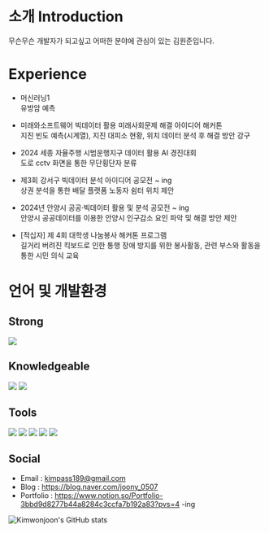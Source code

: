 # 소개 Introduction
무슨무슨 개발자가 되고싶고 어떠한 분야에 관심이 있는 김원준입니다.

# Experience

* 머신러닝1  
  유방암 예측  

* 미래와소프트웨어 빅데이터 활용 미래사회문제 해결 아이디어 해커톤  
  지진 빈도 예측(시계열), 지진 대피소 현황, 위치 데이터 분석 후 해결 방안 강구  

* 2024 세종 자율주행 시범운행지구 데이터 활용 AI 경진대회  
  도로 cctv 화면을 통한 무단횡단자 분류  

* 제3회 강서구 빅데이터 분석 아이디어 공모전 ~ ing  
  상권 분석을 통한 배달 플랫폼 노동자 쉼터 위치 제안  

* 2024년 안양시 공공·빅데이터 활용 및 분석 공모전 ~ ing  
  안양시 공공데이터를 이용한 안양시 인구감소 요인 파악 및 해결 방안 제안  

* [적십자] 제 4회 대학생 나눔봉사 해커톤 프로그램  
  길거리 버려진 킥보드로 인한 통행 장애 방지를 위한 봉사활동, 관련 부스와 활동을 통한 시민 의식 교육  
 
# 언어 및 개발환경

## Strong

<img src="https://img.shields.io/badge/Python-3776AB?style=flat-square&logo=Python&logoColor=white"/>

## Knowledgeable

<img src="https://img.shields.io/badge/R-276DC3?style=flat-square&logo=R&logoColor=white"/> <img src="https://img.shields.io/badge/Java-007396?style=flat&logo=OpenJDK&logoColor=white"/>

## Tools

<img src="https://img.shields.io/badge/GitHub-181717?style=flat-square&logo=GitHub&logoColor=white"/> <img src="https://img.shields.io/badge/googlecolab-F9AB00?style=flat-square&logo=googlecolab&logoColor=white"/> <img src="https://img.shields.io/badge/Visual Studio Code-007ACC?style=flat-square&logo=Visual Studio Code&logoColor=white"/> <img src="https://img.shields.io/badge/Jupyter-F37626?style=flat-square&logo=Jupyter&logoColor=white"/> <img src="https://img.shields.io/badge/RStudio-75AADB?style=flat-square&logo=RStudio&logoColor=white"/>

## Social
* Email : <kimpass189@gmail.com>
* Blog : https://blog.naver.com/joony_0507
* Portfolio : https://www.notion.so/Portfolio-3bbd9d8277b44a8284c3ccfa7b192a83?pvs=4 -ing

![Kimwonjoon's GitHub stats](https://github-readme-stats.vercel.app/api?username=Kimwonjoon&show_icons=true)
<!---
Kimwonjoon/Kimwonjoon is a ✨ special ✨ repository because its `README.md` (this file) appears on your GitHub profile.
You can click the Preview link to take a look at your changes.
--->
